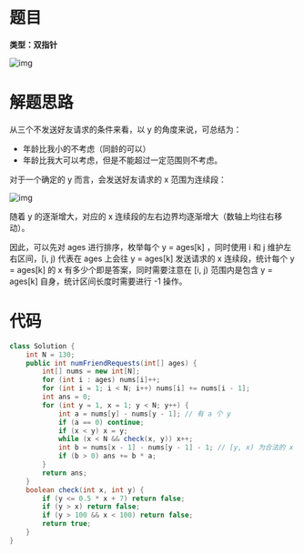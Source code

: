# 题目

**类型：双指针**

![img](https://cdn.nlark.com/yuque/0/2021/png/2941598/1640612797821-18ef4781-ba38-45db-929c-2145f8d03937.png)



# 解题思路

从三个不发送好友请求的条件来看，以 y 的角度来说，可总结为：

- 年龄比我小的不考虑（同龄的可以）
- 年龄比我大可以考虑，但是不能超过一定范围则不考虑。



对于一个确定的 y 而言，会发送好友请求的 x  范围为连续段：



![img](https://cdn.nlark.com/yuque/0/2021/png/2941598/1640957960663-64b9667f-640f-4677-86cd-d0da3026cf85.png)



随着 y 的逐渐增大，对应的 x 连续段的左右边界均逐渐增大（数轴上均往右移动）。



因此，可以先对 ages 进行排序，枚举每个 y = ages[k] ，同时使用 i 和 j 维护左右区间，[i, j) 代表在 ages 上会往 y = ages[k] 发送请求的 x 连续段，统计每个 y = ages[k] 的 x 有多少个即是答案，同时需要注意在 [i, j) 范围内是包含 y = ages[k] 自身，统计区间长度时需要进行 -1 操作。





# 代码

```java
class Solution {
    int N = 130;
    public int numFriendRequests(int[] ages) {
        int[] nums = new int[N];
        for (int i : ages) nums[i]++;
        for (int i = 1; i < N; i++) nums[i] += nums[i - 1];
        int ans = 0;
        for (int y = 1, x = 1; y < N; y++) {
            int a = nums[y] - nums[y - 1]; // 有 a 个 y
            if (a == 0) continue;
            if (x < y) x = y;
            while (x < N && check(x, y)) x++;
            int b = nums[x - 1] - nums[y - 1] - 1; // [y, x) 为合法的 x 范围，对于每个 y 而言，有 b 个 x
            if (b > 0) ans += b * a;
        }
        return ans;
    }
    boolean check(int x, int y) {
        if (y <= 0.5 * x + 7) return false;
        if (y > x) return false;
        if (y > 100 && x < 100) return false; 
        return true;
    }
}
```
